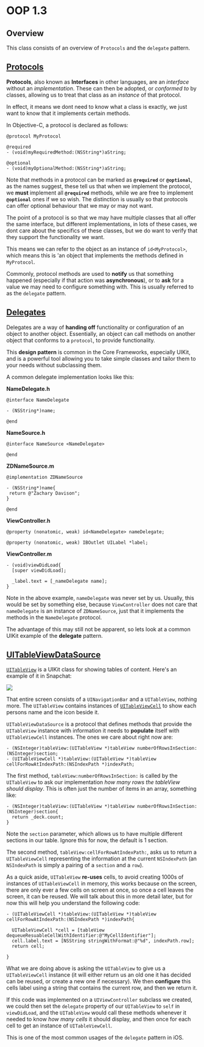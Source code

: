 OOP 1.3
====================

Overview
--------------------
This class consists of an overview of `Protocols` and the `delegate` pattern.

[Protocols](https://developer.apple.com/library/ios/documentation/cocoa/conceptual/ProgrammingWithObjectiveC/WorkingwithProtocols/WorkingwithProtocols.html)
--------------------

**Protocols**, also known as **Interfaces** in other languages, are an *interface* without an *implementation*. These can then be adopted, or *conformed to* by classes, allowing us to treat that class as an *instance* of that protocol.

In effect, it means we dont need to know what a class is exactly, we just want to know that it implements certain methods.

In Objective-C, a protocol is declared as follows:

```obj-c
@protocol MyProtocol

@required
- (void)myRequiredMethod:(NSString*)aString;

@optional
- (void)myOptionalMethod:(NSString*)aString;
```

Note that methods in a protocol can be marked as **`@required`** or **`@optional`**, as the names suggest, these tell us that when we implement the protocol, we **must** implement all **`@required`** methods, while we are free to implement **`@optional`** ones if we so wish. The distinction is usually so that protocols can offer optional behaviour that we may or may not want.

The point of a protocol is so that we may have multiple classes that all offer the same interface, but different implementations, in lots of these cases, we dont care about the specifics of these classes, but we do want to verify that they support the functionality we want.

This means we can refer to the object as an instance of `id<MyProtocol>`, which means this is 'an object that implements the methods defined in `MyProtocol`.

Commonly, protocol methods are used to **notify** us that something happened (especially if that action was **asynchronous**), or to **ask** for a value we may need to configure something with. This is usually referred to as the `delegate` pattern.

[Delegates](https://developer.apple.com/library/ios/documentation/general/conceptual/CocoaEncyclopedia/DelegatesandDataSources/DelegatesandDataSources.html)
--------------------

Delegates are a way of **handing off** functionality or configuration of an object to another object. Essentially, an object can call methods on another object that conforms to a `protocol`, to provide functionality.

This **design pattern** is common in the Core Frameworks, especially UIKit, and is a powerful tool allowing you to take simple classes and tailor them to your needs without subclassing them.

A common delegate implementation looks like this:

**NameDelegate.h**
```obj-c
@interface NameDelegate

- (NSString*)name;

@end
```

**NameSource.h**
```obj-c
@interface NameSource <NameDelegate>

@end
```

**ZDNameSource.m**
```obj-c
@implementation ZDNameSource

- (NSString*)name{
 return @"Zachary Davison";
}

@end
```

**ViewController.h**
```obj-c
@property (nonatomic, weak) id<NameDelegate> nameDelegate;

@property (nonatomic, weak) IBOutlet UILabel *label;

```

**ViewController.m**
```obj-c
- (void)viewDidLoad{
  [super viewDidLoad];

  _label.text = [_nameDelegate name];
}

```

Note in the above example, `nameDelegate` was never set by us. Usually, this would be set by something else, because `ViewController` does not care that `nameDelegate` is an instance of `ZDNameSource`, just that it implements the methods in the `NameDelegate` protocol.

The advantage of this may still not be apparent, so lets look at a common UIKit example of the **delegate** pattern.

[UITableViewDataSource](https://developer.apple.com/library/ios/documentation/uikit/reference/UITableViewDataSource_Protocol/index.html)
--------------------

[`UITableView`](https://developer.apple.com/library/ios/documentation/uikit/reference/UITableView_Class/index.html#//apple_ref/occ/cl/UITableView) is a UIKit class for showing tables of content. Here's an example of it in Snapchat:

![](https://github.com/zdavison/DIT.OOP1/blob/master/Week3/snapchat.png)

That entire screen consists of a `UINavigationBar` and a `UITableView`, nothing more. The `UITableView` contains instances of [`UITableViewCell`](https://developer.apple.com/library/ios/DOCUMENTATION/UIKit/Reference/UITableViewCell_Class/index.html) to show each persons name and the icon beside it.

`UITableViewDataSource` is a protocol that defines methods that provide the `UITableView` instance with information it needs to **populate** itself with `UITableViewCell` instances. The ones we care about right now are:

```obj-c
- (NSInteger)tableView:(UITableView *)tableView numberOfRowsInSection:(NSInteger)section;
- (UITableViewCell *)tableView:(UITableView *)tableView cellForRowAtIndexPath:(NSIndexPath *)indexPath;
```

The first method, `tableView:numberOfRowsInSection:` is called by the `UITableView` to ask our implementation *how many rows the tableView should display*. This is often just the number of items in an array, something like:

```obj-c
- (NSInteger)tableView:(UITableView *)tableView numberOfRowsInSection:(NSInteger)section{
  return _deck.count;
}
```

Note the `section` parameter, which allows us to have multiple different sections in our table. Ignore this for now, the default is 1 section.

The second method, `tableView:cellForRowAtIndexPath:`, asks us to return a `UITableViewCell` representing the information at the current `NSIndexPath` (an `NSIndexPath` is simply a pairing of a `section` and a `row`).

As a quick aside, `UITableView` **re-uses** cells, to avoid creating 1000s of instances of `UITableViewCell` in memory, this works because on the screen, there are only ever a few cells on screen at once, so once a cell leaves the screen, it can be reused. We will talk about this in more detail later, but for now this will help you understand the following code:

```obj-c
- (UITableViewCell *)tableView:(UITableView *)tableView cellForRowAtIndexPath:(NSIndexPath *)indexPath{

  UITableViewCell *cell = [tableView dequeueResuableCellWithIdentifier:@"MyCellIdentifier"];
  cell.label.text = [NSString stringWithFormat:@"%d", indexPath.row];
  return cell;

}
```

What we are doing above is asking the `UITableView` to give us a `UITableViewCell` instance (it will either return us an old one it has decided can be reused, or create a new one if necessary). We then **configure** this cells label using a string that contains the current row, and then we return it.

If this code was implemented on a `UIViewController` subclass we created, we could then set the `delegate` property of our `UITableView` to `self` in `viewDidLoad`, and the `UITableView` would call these methods whenever it needed to know *how many cells* it should display, and then once for each cell to get an instance of `UITableViewCell`.

This is one of the most common usages of the `delegate` pattern in iOS.

